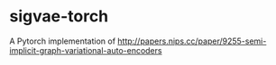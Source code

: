 # sigvae-torch
A Pytorch implementation of http://papers.nips.cc/paper/9255-semi-implicit-graph-variational-auto-encoders
